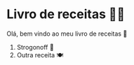 # Livro de receitas :man_cook:

Olá, bem vindo ao meu livro de receitas :pencil:

1. Strogonoff :chicken:
2. Outra receita :plate_with_cutlery:

